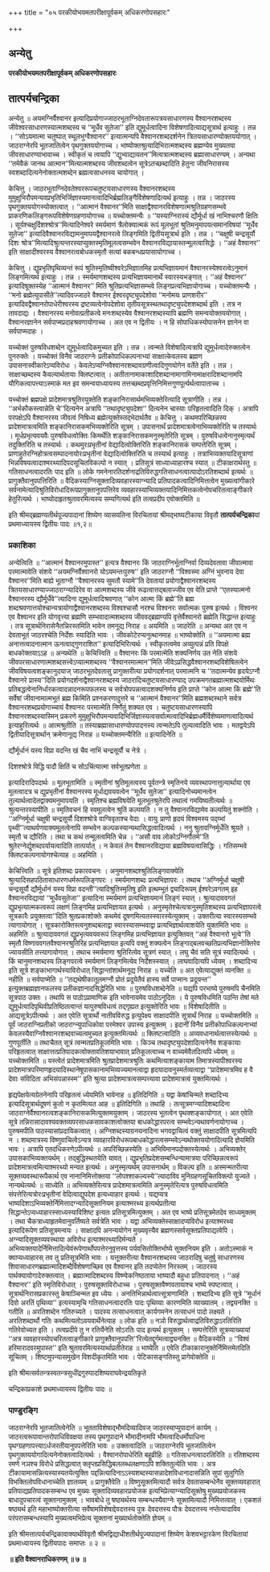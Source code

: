 +++
title = "०५ परकीयोभयमतपरीक्षापूर्वकम् अधिकरणोपसहारः"

+++


## अन्येतु

**परकीयोभयमतपरीक्षापूर्वकम् अधिकरणोपसहारः**

## **तात्पर्यचन्द्रिका**

अन्येतु ॥ अयमग्निर्वैश्वानर इत्यादिप्रयोगाज्जाठरभूताग्निदेवतारूपत्रयसाधारणस्य वैश्वानरशब्दस्य जीवेश्वरसाधारणस्यात्मशब्दस्य च ‘‘मूर्धैव सुतेजा’’ इति द्युमूर्धत्वादिना विशेषणादित्याद्यसूत्रार्थ इत्याहुः । तन्न । ‘‘सोऽयमात्मा चतुष्पात् स्थूलभुग्वैश्वानर’’ इत्यात्मन्यपि वैश्वानरशब्ददर्शनेन त्रितयसाधारण्योक्तययोगात् । जाठराग्नेरपि भूतजातित्वेन पृथगुक्तययोगाच्च । भाष्योक्तश्रुत्यादिभिरात्मशब्दस्य ब्रह्मण्येव मुख्यतया जीवसाधारण्याभावाच्च । स्वीकृतं च त्वयापि ‘‘द्युभ्वाद्यायतन’’मित्यत्रात्मशब्दस्य ब्रह्मासाधारण्यम् । अन्यथा ‘‘तमेवैकं जानथ आत्मान’’मित्यात्मशब्दस्य जीवशब्दत्वेन सूत्रेऽतच्छब्दादिति हेतुना जीवनिरासस्य स्वशब्दादित्यनेनोक्तात्मशब्देन ब्रह्मत्वसाधनस्य चायोगात् ।

केचित्तु । जाठरभूताग्निदेवतेश्वररूपचतुष्टयसाधारणस्य वैश्वानरशब्दस्य मुमुक्षुभिरौपमन्यवप्रभृतिभिर्जिज्ञास्यमानत्वादिभिर्ब्रह्मलिङ्गैर्विशेषणादित्यर्थ इत्याहुः । तन्न । जाठरस्य पृथगुक्तययोगस्योक्तत्वात् । ‘‘आत्मानं वैश्वानर’’मिति साक्षाद्वैश्वानरविशेषणात्मश्रुतिग्रहणसम्भवे प्राकरणिकलिङ्गरूपविशेषेणग्रहणायोगाच्च ॥ यच्चोक्तमन्यैः ॥ ‘‘यस्याग्निरास्यं द्यौर्मूर्धा खं नाभिश्चरणौ क्षितिः । सूर्यश्चक्षुर्दिशश्श्रोत्र’’मित्यादिनेश्वरे स्मर्यमाणं त्रैलोक्यात्मकं रूपं मूलभूतां श्रुतिमनुमापयत्समानविषयां ‘‘मूर्धैव सुतेजा’’ इत्यादिवैश्वानरविद्यामनुमापयद्वैश्वानरत्वे लिङ्गमिति द्वितीयसूत्रार्थ इति । तन्न । ‘‘चक्षुषी चन्द्रसूर्यौ दिशः श्रोत्र’’मित्यादिश्रुत्यन्तरस्याप्युक्तस्मृतिमूलत्वसम्भवेन वैश्वानरविद्यायास्तन्मूलत्वासिद्धेः । ‘‘अहं वैश्वानर’’ इति साक्षादीश्वरस्य वैश्वानरत्वबोधकस्मृतौ सत्यां बकबन्धप्रयासायोगाच्च ।

केचित्तु । द्युप्रभृतिपृथिव्यन्तं रूपं श्रुतिस्मृतिष्वीश्वरेऽभिज्ञातमिह प्रत्यभिज्ञायमानं वैश्वानरस्येश्वरत्वेऽनुमानं लिङ्गमित्यर्थ इत्याहुः । तन्न । स्मर्यमाणशब्दस्य प्रत्यभिज्ञायमानार्थे स्वारस्यभङ्गात् । ‘‘अहं वैश्वानर’’ इत्यादिषूक्तस्येह ‘‘आत्मानं वैश्वानर’’ मिति श्रुतिप्रत्यभिज्ञासम्भवे लिङ्गप्रत्यभिज्ञायोगाच्च । यच्चोक्तमन्यैः । ‘‘मनो ब्रह्मेत्युपासीते’’त्यादिवज्जाठरे वैश्वानर ईश्वरदृष्ट्युपदेशोवा ‘‘मनोमयः प्राणशरीर’’ इत्यादिवद्वैश्वानरोपाधेरीश्वरस्य द्रष्टव्यत्वेनोपदेशोवा तृतीयसूत्रस्थतथादृष्ट्युपदेशशब्दार्थ इति । तत्र न तावदाद्यः । वैश्वानरस्य मनोवत्प्रतीकत्वे मनःशब्दस्येव वैश्वानरशब्दस्यापि ब्रह्मणि समन्वयोक्तययोगात् । वैश्वानरज्ञानेन सर्वपाप्मप्रदाहश्रवणायोगाच्च । अत एव न द्वितीयः । न हि सोपाधिकस्योपासनेन ज्ञानेन वा सर्वपाप्मदाहः ।

यच्चोक्तं पुरुषविधशब्देन द्युमूर्धत्वादिकमुच्यत इति । तन्न । त्वन्मते विशेषादित्यत्रापि द्युमूर्धत्वादेरुक्तत्वेन पुनरुक्तेः । यच्चोक्तं विनैव जाठराग्नेः प्रतीकोपाधिकल्पनाभ्यां साक्षात्केवलस्य ब्रह्मण उपासनास्वीकारेऽप्यविरोधः । केवलेऽप्यग्निवैश्वानरशब्दावग्रणीत्वादिगुणयोगेन वर्तेते इति । तन्न । साक्षाच्छब्दस्य कैवल्यार्थतायाः क्लिष्टत्वात् । अतीतानामाकाशादिशब्दानामागामिनामाक्षरादिशब्दानामपि यौगिकत्वापत्त्याऽस्माकं मत इव समन्वयाध्यायस्य तत्तच्छब्दप्रवृत्तिनिमित्तगुणपूर्त्यर्थत्वापाताच्च ।

यच्चोक्तं ब्रह्मपक्षे प्रादेशमात्रश्रुतिरयुक्तेति शङ्कानिरासार्थमभिव्यक्तेरित्यादि सूत्राणीति । तन्न । ‘‘अर्भकौकस्त्वान्नेति चे’’दित्यनेन अत्रापि ‘‘तथादृष्ट्युपदेशा’’ दित्यनेन चास्याः परिहृतत्वादिति दिक् । अत्रापि परपक्षेऽपि वैश्वानरस्य जीवत्वं निषिध्य ब्रह्मेत्युक्तेस्तद्भेदार्थतैव ॥ केचित्तु । कथमपरिच्छिन्नस्य प्रादेशमात्रत्वमिति शङ्कानिरासकमभिव्यक्तेरिति सूत्रम् । उपासनार्थं प्रादेशमात्रत्वेनाभिव्यक्तेरिति च तस्यार्थः । मूर्धप्रभृत्यवयवैः पुरुषविधत्वोक्तिः किमर्थेति शङ्कानिरासकमनुस्मृतेरिति सूत्रम् । पुरुषविधत्वेनानुस्मृत्यर्थं तदुक्तिरिति च तस्यार्थः । कथमुरःप्रभृतीनां वेद्यादित्वोक्तिरिति शङ्कानिरासकं सम्पत्तेरिति सूत्रम् । प्राणाहुतेरग्निहोत्रत्वसम्पादनायोरःप्रभृतीनां वेद्यादित्वोक्तिरिति च तस्यार्थ इत्याहुः । तत्राभिव्यक्तयादिसूत्राणां भिन्नविषयत्वादाश्मरथ्यादिपदसूचितविकल्पो न स्यात् । प्रतिसूत्रं साध्याध्याहारश्च स्यात् ॥ टीकाक्षरार्थस्तु ॥ गतिसाधनत्वादरतिः पाद इति ॥ लोके गमनेनारतिदर्शनाद्रतिविरुद्धगतिसाधनत्वात्पादोऽरतिशब्दार्थ इत्यर्थः ॥ प्रागुक्तैवानुपपत्तिरिति ॥ वैदिकस्याग्निसूक्तादिव्यवहारस्याग्न्यादि प्रतिपादकत्वादिनिमित्तत्वेन मुख्यत्वांगीकारे सर्वनामेत्यादिश्रुतिविरोधादिरूपप्रागुक्तानुपपत्तिरेव व्यवहारस्याभिव्यक्तयादिनिमित्तकत्वेनोपचरितत्वाङ्गीकारे हेतुरित्यर्थः । भाष्योदाहृतश्रुतावरमित्यस्य सम्यगित्यर्थ इति तत्वप्रदीप एवोक्तमिति ॥

इति श्रीमद्ब्रह्मण्यतीर्थपूज्यपादानां शिष्येण व्यासयतिना विरचितायां श्रीमद्भाष्यटीकाया विवृतौ **तात्पर्यचन्द्रिका**यां प्रथमाध्यायस्य द्वितीयः पादः ॥१,२॥

### **प्रकाशिका**

अन्येत्विति ॥ ‘‘आत्मानं वैश्वानरमुपास्त’’ इत्यत्र वैश्वानरः किं जाठराग्निर्भूताग्निर्वा दिव्यदेवतावा जीवात्मावा परमात्मावेति संशये ‘‘अयमग्निर्वैश्वानरो योऽयमन्तःपुरुष’’ इति जाठराग्नौ ‘‘विश्वस्मा अग्निं भुवनाय देवा वैश्वानर’’मिति बाह्ये भूताग्नौ ‘‘वैश्वानरस्य सुमतौ स्यामे’’ति देवतायां प्रयोगाद्वैश्वानरशब्दस्य त्रितयसाधारण्याज्जाठराग्न्यादिरेव वा आत्मशब्दस्य जीवे रूढत्वात्तद्बलाज्जीव एव वेति प्राप्ते ‘‘एतस्यात्मनो वैश्वानरस्य द्यौर्मूर्धैवे’’त्यादिना द्युमूर्धत्वादिश्रवणात् ‘‘कोन आत्मा किं ब्रह्मे’’ति ब्रह्म शब्दश्रवणात्तयोश्चान्यत्रायोगाद्वैश्वानरशब्दस्य विश्वश्चासौ नरश्च विश्वनरः सर्वात्मकः पुरुष इत्यर्थः । विश्वनर एव वैश्वानर इति योगवृत्त्या ब्रह्मणि सम्भवादात्मशब्दस्य जीववद्ब्रह्मण्यपि वृत्तेर्वैश्वानरो ब्रह्मेति सिद्धान्त इत्याहुः । तत्र सूत्रार्थनिरासेनैतन्निरस्तमिति भावेन तमनूद्य निराह ॥ अयमिति ॥ जाठरेति ॥ अन्यथा अत एव न देवताभूतं जाठरश्चेति निर्देशः स्यादिति भावः । जीवकोटेरप्यनुत्थानमाह ॥ भाष्योक्तेति ॥ ‘‘अयमात्मा ब्रह्म अनात्तत्वादनात्मान ऊनत्वाद्गुणराशित’’ इत्यादिभिरित्यर्थः । स्वीकृतत्वमेव अव्युत्पन्नं प्रति विपक्षे बाधकोक्तयाऽऽह ॥ अन्यथेति ॥ केचित्त्विति ॥ वैश्वानरः किं परमात्मेति शक्यनिर्णय उत नेति संशये जीवपरसाधारणात्मशब्दसत्त्वेऽप्यात्मशब्दस्य ‘‘वैश्वानरमात्मान’’मिति जीवेऽप्रसिद्धवैश्वानरशब्दविशेषितत्वेन जीवविषयत्वशङ्कानुदयाज् जाठरभूतदेवतासु प्रागुक्तरीत्या प्रयोगदर्शनात् परमात्मनि च ‘‘तदात्मन्येव हृदयेऽग्नौ वैश्वानरे प्रास्य’’दिति प्रयोगदर्शनाद्वैश्वानरशब्दस्य जाठरादिचतुष्टयसाधारण्याद् उपक्रमगतब्रह्मात्मशब्दयोर्मिथः प्रतिबद्धत्वेनानिर्धारकत्वादन्नादनरूपफलस्य च सर्वत्रोपपन्नत्वादशक्यनिर्णय इति प्राप्ते ‘‘कोन आत्मा किं ब्रह्मे’’ति सर्वेषां जीवानामात्मभूतं ब्रह्म किमिति प्रश्नकरणादुत्तरे च ‘‘आत्मानं वैश्वानर’’मिति ब्रह्मशब्दस्थाने सर्वत्र वैश्वानरशब्दप्रयोगाच्चायं वैश्वानरः परमात्मेति निर्णेतुं शक्यत एव । चतुष्टयसाधारणस्यापि वैश्वानरशब्दस्यास्मिन् प्रकरणे मुमुक्षुभिरौपमन्यवादिभिर्जिज्ञास्यत्वसर्वात्मत्वादिभिर्ब्रह्मधर्मैर्विशेष्यमाणत्वादित्यर्थ इत्याहुरित्यर्थः ॥ आत्मश्रुतीति ॥ तस्याब्रह्मासाधारण्योपपादनस्य त्वन्मतेऽपि तुल्यत्वादिति भावः । मतद्वयेऽपि द्वितीयादिसूत्रार्थान् क्रमेणानूद्य निराह ॥ यच्चोक्तमन्यैरिति ॥ इत्यादिनेति ॥

द्यौर्मूर्धानं यस्य विप्रा वदन्ति खं चैव नाभिं चन्द्रसूर्यौ च नेत्रे ।

दिशश्श्रोत्रे विद्धि पादौ क्षितिं च सोऽचिंत्यात्मा सर्वभूतप्रणेता ॥

इत्यादिरादिपदार्थः ॥ मूलभूतामिति ॥ स्मृतीनां श्रुतिमूलत्वस्य पूर्वतन्त्रे स्मृतिनये व्यवस्थापनात्तुल्यार्थाया एव मूलत्वादत्र च द्युप्रभृतीनां वैश्वानरस्य मूर्धाद्यवयवत्वेन ‘‘मूर्धैव सुतेजा’’ इत्यादिनोच्यमानत्वेन तुल्यार्थत्वादेतद्वाक्यमनुमापयति । स्मृतिश्च ब्रह्मविषयेति मूलभूतश्रुतेरपि तथात्वं गमयिष्यतीत्यर्थः ॥ श्रुत्यन्तरस्यापीति ॥ स्मृतिवचनं हि स्वमूलत्वेन श्रुतिं कल्पयति । न तु वैश्वानरविद्यामेव कल्पयितुं शक्नोति । ‘‘अग्निर्मूर्धा चक्षुषी चन्द्रसूर्यौ दिशश्श्रोत्रे वाग्विवृताश्च वेदाः । वायुः प्राणो हृदयं विश्वमस्य पद्य्भां पृथ्वी’’त्याथर्वणवाक्यमूलत्वेनापि सम्भवेन कल्पकस्यान्यथासिद्धत्वादित्यर्थः । ननु श्रुतावग्निर्मूर्धेति श्रूयते । स्मृतौ च द्यौरिति । तथा च कथं तन्मूलत्वमिति चेन्न । ‘‘असौ वाव लोकोऽग्निर्गौतमे’’ति श्रुतेरग्नेर्द्युशब्दपर्यायत्वादिति तात्पर्यात् । न केवलं तेन वैश्वानरविद्याया ब्रह्मविषयत्वासिद्धिः । गतिसम्भवे क्लिष्टकल्पनायोगश्चेत्याह ॥ अहमिति ।

केचित्त्विति ॥ सूत्रे इतिशब्दः प्रकारवचनः । अनुमानशब्दश्श्रुतिलिङ्गवाक्येति श्रुत्यादिसहपठितासाधारणधर्मरूपलिङ्गपरः । स्मर्यमाणशब्दः प्रत्यभिज्ञापरः । तथाच ‘‘अग्निर्मूर्धा चक्षुषी चन्द्रसूर्यौ द्यौर्मूर्धानं यस्य विप्रा वदन्ती’’त्यादिश्रुतिस्मृतिषु इति इत्थम्भूतं द्व्यादिरूपम् ईश्वरेऽवगतम् इह वैश्वानरविद्यायां ‘‘मूर्धैवसुतेजा’’ इत्यादिना स्मर्यमाणं प्रत्यभिज्ञायमानं लिङ्गं स्यात् । श्रुत्यादाववगतं द्युप्रभृत्यात्मकत्वरूपं लक्षणं लिङ्गमिह प्रत्यभिज्ञायत इत्यर्थः । अनुस्मृतेश्चेत्यत्रानुस्मृतिशब्दस्य प्रत्यभिज्ञापरत्वे सूत्रकारैः प्रयुक्तत्वा’’दिति श्रुतप्रकाशोक्तेः कथमेवं दूषणमित्यतस्स्वारस्येत्युक्तम् । उक्तरीत्या स्वारस्यसम्भवे त्यागायोगात् । सूत्रकारोक्तिस्त्वनुशब्दबलाद्वा स्वारस्यासम्भवाद्वा प्रत्यभिज्ञार्थत्वाशयेति युक्तमिति भावः ॥ अहमिति ॥ श्रुत्यादाववगतं द्युप्रभृत्यवयवरूपं लिङ्गमिह प्रत्यभिज्ञायत इत्युक्तिवत् ‘‘अहं वैश्वानरो भूत्वे’’ति स्मृतौ विष्णाववगतवैश्वानरश्रुतिरिह प्रत्यभिज्ञायत इत्यपि वक्तुं शक्यत्वेन लिङ्गाद्बलवच्छतिप्रत्यभिज्ञानोक्तिरेव ज्यायसीति तत्त्यागायोगात् । तथाच स्मर्यमाणा श्रुतिरित्येव सूत्रणं स्यात् । लघु चैवं सति सूत्रं स्यादित्यर्थः । किं चानुमानशब्दस्य लिङ्गपरत्वे स्मर्यमाणं लिङ्गमित्येव निर्देशस्स्यात् । लाघवादित्यपि ध्येयम् । शब्दादिभ्य इति सूत्रे शङ्काभागार्थस्याविरोधात् सिद्धान्तांशार्थमनूद्य निराह ॥ यच्चेति ॥ अत एवेत्याद्युक्तं व्यनक्ति ॥ नहीति ॥ सर्वपाप्मेति ॥ ‘‘तद्यथेषीकातूलमग्नौ प्रोतं प्रदूयेतैवं हास्य सर्वे पाप्मानः प्रदूयन्त’’ इत्युक्तब्रह्मज्ञानफलस्य प्रतीकज्ञानादसिद्धेरिति भावः ॥ पुरुषविधशब्देनेति ॥ यद्यपि परभाष्ये पुरुषमपि चैनमिति सूत्रपाठ उक्तः । तथापि स पाठोऽप्रामाणिक इति भावेनायमेव पाठोऽनूदितः । ये पुरुषविधमिति पठन्ति तेषां मते द्युमूर्धत्वादिपृथिवीप्रतिष्ठितत्वान्तं यत्पुरुषविधत्वं तद्गृह्यत इत्युक्तेरिति भावः ॥ विशेषादितीति ॥ आद्यसूत्रेऽपीत्यर्थः । अत एवेति सूत्रार्थो नातीवविरुद्ध इत्युपेक्ष्य साक्षादपीति सूत्रार्थं निराह ॥ यच्चोक्तमिति ॥ पूर्वं जाठराग्निप्रतीको जाठराग्न्युपाधिकोवा परमेश्वर उपास्य इत्युक्तम् । इदानीं विनैव प्रतीकोपाधिकल्पनाभ्यां केवलस्यैवाग्निवैश्वानरशब्दवाच्यत्वमुच्यत इत्युक्तमित्यर्थः ॥ क्लिष्टत्वादिति ॥ अव्यवधानार्थत्वात्तस्येत्यर्थः ॥ गुणपूर्तीति ॥ तथाचैतत् सूत्रं त्वन्मतप्रतिकूलमिति भावः । किञ्च तथादृष्ट्युपदेशादित्यनेनैव शङ्कायाः परिहृतत्वात् साक्षात्तत्प्रतिपादकत्वोक्तावतिशयाभावात् प्रतिकूलत्वाच्च न वाच्यमेवैतदित्यपि ध्येयम् ॥ यच्चोक्तमिति ॥ यस्त्वेतं प्रादेशमात्रमिति श्रुतप्रादेशमात्रश्रुतिः कथमित्याशङ्कायाम तिमात्रस्यापीश्वरस्य प्रादेशमात्रपरिमाणहृदयादिस्थानेषूपासकानामभिव्यज्यमानत्वाद्वा हृदयादावनुस्मर्तव्यत्वाद्वा ‘‘प्रादेशमात्रमिव ह वै देवाः संविदिता अभिसंपन्नास्स्म’’ इति श्रुत्या प्रादेशमात्रत्वसम्पत्त्यावा प्रादेशमात्रत्वं युक्तमित्यर्थः ।

हृद्यपेक्षयेत्यग्रेतनेनापि परिहृतत्वं ध्येयमिति भावेनाह ॥ इतिदिगिति ॥ यद्वा केषांचिन्मते शब्दादिभ्य इत्यादिसूत्रार्थदूषणं कुतो न कृतमित्यत आह ॥ इतिदिगिति ॥ तथाहि । तत्सूत्रमग्न्यादिशब्दादिना जाठराग्नेर्वैश्वानरत्वशङ्कानिरासकमित्युक्तमयुक्तम् । जाठरस्य भूतत्वेन पृथक्शङ्कायोगात् । अत एवेति सूत्रे तन्निरासादावश्यवक्तव्यपरसाधकसावकाशत्वोक्तया बाधकोद्धारपरत्व सम्भवेऽन्यथावर्णनायोगाच्च । पुरुषमपीति पाठस्यासांप्रदायिकत्वात् । अग्निशब्दस्याग्रनयनादिना भगवद्वाचित्वं वक्तुं साक्षादपीति सूत्रमित्यपि न । शब्दमात्रस्य विष्णुवाचित्वेऽन्यत्र व्यवहारविरोधरूपबाधकोद्धारत्वसम्भवेऽन्यथोक्तययोगादित्यादि ज्ञेयमिति भावः । अत्रापि एतदधिकरणेऽपीत्यर्थः ॥ अपरिच्छिन्नस्येति ॥ अभिविमानपदोक्तस्येत्यर्थः । अभिव्यक्तेर् उपासकाभिव्यक्तयर्थम् । तद्बुद्धिस्थतयेति यावत् । द्युप्रभृतिप्रदेशसम्बन्धिन्यामात्रया परिच्छिन्नत्वरूपं प्रादेशमात्रत्वमित्याश्मरथ्यो मन्यत इत्यर्थः । अनुस्मृत्यर्थम् उपासनार्थम् ॥ विकल्प इति ॥ अस्मन्मतरीत्या सूक्तव्यवस्थारूपैकार्थ एव नानानिमित्तोक्तया ‘‘लोपश्शाकल्यस्ये’’त्यादाविव मुनिग्रहणसूचितविक्ल्पो युज्यते । नान्यथेत्यर्थः ॥ साध्येति ॥ अभिव्यक्तेरित्यत्र प्रादेशमात्रत्वमिति अनुस्मृतेरित्यत्र पुरुषविधत्वमिति संपत्तेरित्यत्रोरःप्रभृतीनां वेदित्वाद्युपदेश इत्यध्याहार इत्यर्थः । यद्यप्यत्र भाष्यदिशाऽभिव्यक्तेर्निमित्तादग्न्यादिसूक्तनियम इत्याश्मरथ्य इत्यर्थप्रतीत्या सिद्धान्तेऽप्यध्याहारस्साध्यस्याविशिष्ट इत्यतः प्रतिसूत्रमित्युक्तम् । अत एव भाष्ये प्रतिसूत्रमेतदेव साध्यमुक्तम् । तथा चैकत्राध्याहृतमेवानुवर्तिष्यते सर्वत्रेति भावः । यद्वा अभिव्यक्तेस्साक्षादप्यविरोध इत्याश्मरथ्य इत्यादिरूपेण प्रतिसूत्रमन्वयः । साक्षादपि अनन्ययोगेन मुख्यवृत्त्यैव ब्रह्मणस्सर्वसूक्तप्रतिपाद्यत्वेपि । अग्न्यादिसूक्तव्यवस्थाया अविरोध इत्याश्मरथ्यादिर्मन्यते । अभिव्यक्तयादेर्निमित्तादित्येवंरूपेणार्थोपपत्तेरनुवृत्तस्य पर्यवसितोक्तिर्भाष्ये सूक्तनियम इति । अतोऽस्माकं न क्वाप्यध्याहारस् तव तु प्रतिसूत्रमिति भावः । यत्तूक्तरीत्या वैश्वानरशब्दस्य जाठरादिषु चतुर्षु साधारणस्य शिवासाधारणब्रह्मात्मादिशब्दैर्विशेषणाच्छिव एव वैश्वानर इति तदप्येतेन निरस्तम् । जाठरस्य पार्थक्यायोगादेरुक्तत्वात् । ब्रह्मात्मादिशब्दस्य विष्ण्वेकनिष्ठताया भाष्यादौ बहुधा प्रतिपादनात् । ‘‘अहं वैश्वानर’’ इति स्मृतिविरोधात् । पुरुषसूक्तविरोधाच्च । पुरुषसूक्तवैष्णवतायाश्च भाष्ये स्पष्टत्वात् । सूत्रार्थनिरासप्रकारस्तु केषाञ्चिन्मत इव ध्येयः । अनतिभिन्नार्थत्वात्सूत्राणामिति । शब्दादिभ्य इति सूत्रे ‘‘मूर्धानं दिवो अरतिं पृथिव्या’’ इत्यस्यामृचि गतिसाधनत्वादरतिः पादः पृथिव्याः कारणमिति व्याख्यातम् । तद्व्यनक्ति ॥ गतीति ॥ अरतिशब्देन गतिरुच्यते । पादस्य तत्साधनत्वात् कार्यगमनेन तत्साधनं पादो लक्ष्यते । अरतिशब्दार्थो गतिः कथमित्यतोऽवयवार्थेनेत्याह ॥ लोक इति ॥ नञो विरुद्धार्थत्वाद्रतिविरुद्धाऽरतिरिति गतिरेवोच्यत इति । तत्वप्रदीपे तु न रतिर्येनेति सोऽरतिः पाद इत्यर्थ इत्युक्तम् । सम्पत्तेरिति सूत्रव्याख्यायां ‘‘अत्र व्यवहारस्योपचरितत्वाङ्गीकारे प्रागुक्तैवानुपपत्ति’’रित्येतद्दुर्गमत्वाद्व्यनक्ति ॥ वैदिकस्येति ॥ ‘‘विश्वं हरिमारादवरमुपास्त’’ इति श्रुतावरमित्यस्यार्थाप्रतीतेराह ॥ भाष्येति ॥ एवेति टीकाकारानुक्तेर्निमित्तमेतदिति सूचितम् । शिष्टमुपन्यासमुखेन विशदीकृतमिति भावः । पेटिकासङ्गतिस्तु प्रागेवोक्तेति ॥

इति श्रीमत्सर्वतन्त्रस्वतन्त्रसुधींद्रगुरुपादशिष्यराघवेन्द्रयतिकृते

चन्द्रिकाप्रकाशे प्रथमाध्यायस्य द्वितीयः पादः ॥

### **पाण्डुरङ्गि**

जाठराग्नेरपि भूतजातित्वेनेति ॥ भूतताविशेषाद्भौमदिव्यादिवज् जाठरस्याप्युपादानं कार्यम् । जाठरत्वरूपावान्तरोपाधिविवक्षया तस्य पृथगुपादाने भौमादीनामपि भौमत्वादिधर्मोपाधिना पृथग्ग्रहणापत्त्याऽर्धजरतीयानुपपत्तेरिति भावः ॥ उक्तत्वादिति ॥ जाठराग्नेरपि भूतजातित्वेन पृथगुक्तययोगादित्यनेनोक्तत्वादित्यर्थः । वैश्वानरोपाधेरिति बहूव्रीहिः ॥ गतिसाधनत्वादरतिरिति ॥ रतिशब्दस्य रमणे नञश्च विरोधे प्रसिद्धत्वात् क्लृप्तप्रसिद्धिबललब्धलक्षणाऽपि शक्तितुल्येति भावः । अत्र टीकायामासन्नित्यस्यास्यतयेत्युक्तिः पद्दन्नित्यादिनाऽऽस्यशब्दस्यासन्नादेशविधानादासन्निति सुपां सुलुगिति विभक्तिलोपविधानाच्चेति ज्ञातव्यम् ॥ प्रागुक्तैवेति ॥ विष्णुसूक्तमित्यादौ सर्वत्र देवतासम्बन्धेनैव सूक्तव्यवहारात् प्रतिपाद्यप्रतिपादकसम्बन्ध एव मुख्यः सूक्तादिव्यवहारप्रयोजक इत्यभिप्रेत्याग्न्यादिसूक्तेषु मुख्यप्रयोजकस्य बाधादुपचारत्वं सूक्तानामुक्तम् । भावबोधे तु षष्ठ्यर्थस्य सम्बन्धस्यैवाग्नेः सूक्तमित्यादौ निमित्तत्वात् । एकशतं षष्ठ्यर्थ इति महाभाष्योक्तरीत्या सर्वेषामविशेषाद्देवदत्तस्य पुत्रः देवदत्तस्य पौत्रः देवदत्तस्य नप्तेत्यादाविव परंपरासम्बन्धस्यापि मुख्यत्वमभिप्रेत्य सूक्तानां मुख्यार्थतोक्तेति ज्ञेयम् ॥

इति श्रीमत्तात्पर्यचन्द्रिकावाक्यार्थविवृतौ श्रीमद्विद्याधीशतीर्थपूज्यपादानां शिष्येण केशवभट्टारकेण विरचितायां प्रथमाध्यायस्य द्वितीयपादः समाप्तः ॥ २ ॥

**॥ इति वैश्वानराधिकरणम् ॥ ७ ॥**


